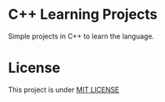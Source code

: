 # C++ Learning Projects

Simple projects in C++ to learn the language.

# License

This project is under [MIT LICENSE](LICENSE)
